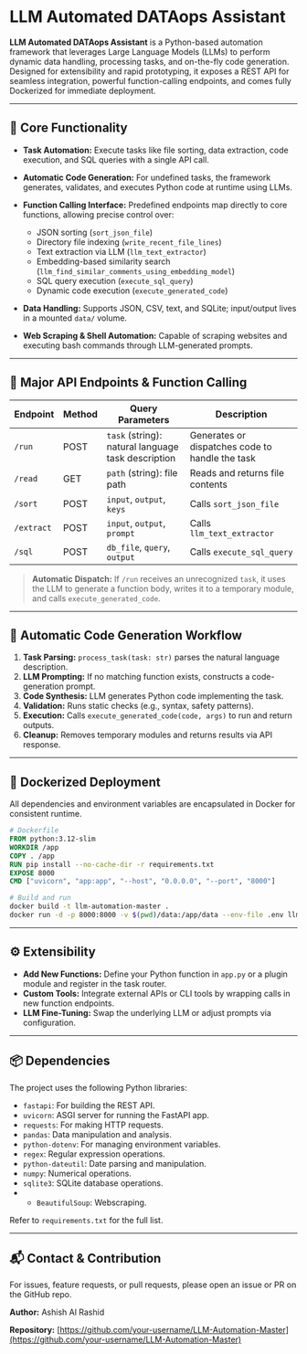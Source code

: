 # LLM Automated DATAops Assistant

**LLM Automated DATAops Assistant** is a Python-based automation framework that leverages Large Language Models (LLMs) to perform dynamic data handling, processing tasks, and on-the-fly code generation. Designed for extensibility and rapid prototyping, it exposes a REST API for seamless integration, powerful function-calling endpoints, and comes fully Dockerized for immediate deployment.

---

## 🚀 Core Functionality

* **Task Automation:** Execute tasks like file sorting, data extraction, code execution, and SQL queries with a single API call.
* **Automatic Code Generation:** For undefined tasks, the framework generates, validates, and executes Python code at runtime using LLMs.
* **Function Calling Interface:** Predefined endpoints map directly to core functions, allowing precise control over:

  * JSON sorting (`sort_json_file`)
  * Directory file indexing (`write_recent_file_lines`)
  * Text extraction via LLM (`llm_text_extractor`)
  * Embedding-based similarity search (`llm_find_similar_comments_using_embedding_model`)
  * SQL query execution (`execute_sql_query`)
  * Dynamic code execution (`execute_generated_code`)
* **Data Handling:** Supports JSON, CSV, text, and SQLite; input/output lives in a mounted `data/` volume.
* **Web Scraping & Shell Automation:** Capable of scraping websites and executing bash commands through LLM-generated prompts.

---

## 🔧 Major API Endpoints & Function Calling

| Endpoint   | Method | Query Parameters                                   | Description                                     |
| ---------- | ------ | -------------------------------------------------- | ----------------------------------------------- |
| `/run`     | POST   | `task` (string): natural language task description | Generates or dispatches code to handle the task |
| `/read`    | GET    | `path` (string): file path                         | Reads and returns file contents                 |
| `/sort`    | POST   | `input`, `output`, `keys`                          | Calls `sort_json_file`                          |
| `/extract` | POST   | `input`, `output`, `prompt`                        | Calls `llm_text_extractor`                      |
| `/sql`     | POST   | `db_file`, `query`, `output`                       | Calls `execute_sql_query`                       |

> **Automatic Dispatch:** If `/run` receives an unrecognized `task`, it uses the LLM to generate a function body, writes it to a temporary module, and calls `execute_generated_code`.

---

## 🤖 Automatic Code Generation Workflow

1. **Task Parsing:** `process_task(task: str)` parses the natural language description.
2. **LLM Prompting:** If no matching function exists, constructs a code-generation prompt.
3. **Code Synthesis:** LLM generates Python code implementing the task.
4. **Validation:** Runs static checks (e.g., syntax, safety patterns).
5. **Execution:** Calls `execute_generated_code(code, args)` to run and return outputs.
6. **Cleanup:** Removes temporary modules and returns results via API response.

---

## 🐳 Dockerized Deployment

All dependencies and environment variables are encapsulated in Docker for consistent runtime.

```dockerfile
# Dockerfile
FROM python:3.12-slim
WORKDIR /app
COPY . /app
RUN pip install --no-cache-dir -r requirements.txt
EXPOSE 8000
CMD ["uvicorn", "app:app", "--host", "0.0.0.0", "--port", "8000"]
```

```bash
# Build and run
docker build -t llm-automation-master .
docker run -d -p 8000:8000 -v $(pwd)/data:/app/data --env-file .env llm-automation-master
```

---

## ⚙️ Extensibility

* **Add New Functions:** Define your Python function in `app.py` or a plugin module and register in the task router.
* **Custom Tools:** Integrate external APIs or CLI tools by wrapping calls in new function endpoints.
* **LLM Fine-Tuning:** Swap the underlying LLM or adjust prompts via configuration.

---

## 📦 Dependencies

The project uses the following Python libraries:

* `fastapi`: For building the REST API.
* `uvicorn`: ASGI server for running the FastAPI app.
* `requests`: For making HTTP requests.
* `pandas`: Data manipulation and analysis.
* `python-dotenv`: For managing environment variables.
* `regex`: Regular expression operations.
* `python-dateutil`: Date parsing and manipulation.
* `numpy`: Numerical operations.
* `sqlite3`: SQLite database operations.
* * `BeautifulSoup`: Webscraping.

Refer to `requirements.txt` for the full list.

---

## 📬 Contact & Contribution

For issues, feature requests, or pull requests, please open an issue or PR on the GitHub repo.

**Author:** Ashish Al Rashid 

**Repository:** [https://github.com/your-username/LLM-Automation-Master](https://github.com/your-username/LLM-Automation-Master)
